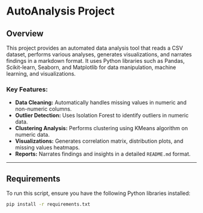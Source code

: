 # AutoAnalysis Project

## Overview

This project provides an automated data analysis tool that reads a CSV dataset, performs various analyses, generates visualizations, and narrates findings in a markdown format. It uses Python libraries such as Pandas, Scikit-learn, Seaborn, and Matplotlib for data manipulation, machine learning, and visualizations.

### Key Features:
- **Data Cleaning:** Automatically handles missing values in numeric and non-numeric columns.
- **Outlier Detection:** Uses Isolation Forest to identify outliers in numeric data.
- **Clustering Analysis:** Performs clustering using KMeans algorithm on numeric data.
- **Visualizations:** Generates correlation matrix, distribution plots, and missing values heatmaps.
- **Reports:** Narrates findings and insights in a detailed `README.md` format.

---

## Requirements

To run this script, ensure you have the following Python libraries installed:

```bash
pip install -r requirements.txt
